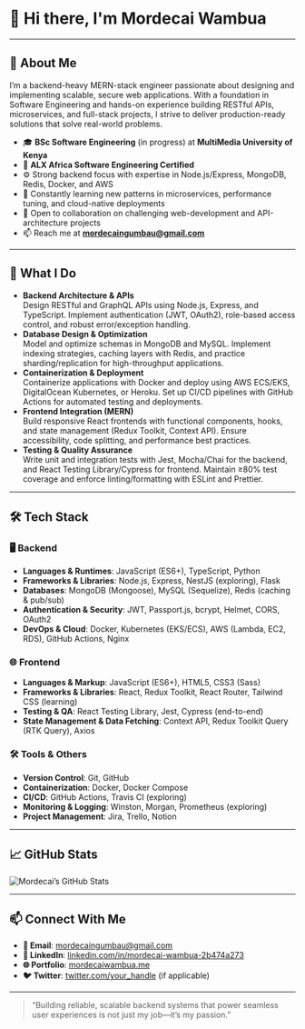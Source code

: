 # 👋 Hi there, I'm Mordecai Wambua

---

## 📝 About Me
I’m a backend-heavy MERN-stack engineer passionate about designing and implementing scalable, secure web applications. With a foundation in Software Engineering and hands-on experience building RESTful APIs, microservices, and full-stack projects, I strive to deliver production-ready solutions that solve real-world problems.

- 🎓 **BSc Software Engineering** (in progress) at **MultiMedia University of Kenya**
- 📜 **ALX Africa Software Engineering Certified**
- ⚙️ Strong backend focus with expertise in Node.js/Express, MongoDB, Redis, Docker, and AWS
- 🌱 Constantly learning new patterns in microservices, performance tuning, and cloud-native deployments
- 🤝 Open to collaboration on challenging web-development and API-architecture projects
- 📫 Reach me at **mordecaingumbau@gmail.com**

---

## 🔑 What I Do
- **Backend Architecture & APIs**  
  Design RESTful and GraphQL APIs using Node.js, Express, and TypeScript. Implement authentication (JWT, OAuth2), role-based access control, and robust error/exception handling.
- **Database Design & Optimization**  
  Model and optimize schemas in MongoDB and MySQL. Implement indexing strategies, caching layers with Redis, and practice sharding/replication for high-throughput applications.
- **Containerization & Deployment**  
  Containerize applications with Docker and deploy using AWS ECS/EKS, DigitalOcean Kubernetes, or Heroku. Set up CI/CD pipelines with GitHub Actions for automated testing and deployments.
- **Frontend Integration (MERN)**  
  Build responsive React frontends with functional components, hooks, and state management (Redux Toolkit, Context API). Ensure accessibility, code splitting, and performance best practices.
- **Testing & Quality Assurance**  
  Write unit and integration tests with Jest, Mocha/Chai for the backend, and React Testing Library/Cypress for frontend. Maintain ≥80% test coverage and enforce linting/formatting with ESLint and Prettier.

---

## 🛠️ Tech Stack

### 🖥️ Backend
- **Languages & Runtimes**: JavaScript (ES6+), TypeScript, Python  
- **Frameworks & Libraries**: Node.js, Express, NestJS (exploring), Flask  
- **Databases**: MongoDB (Mongoose), MySQL (Sequelize), Redis (caching & pub/sub)  
- **Authentication & Security**: JWT, Passport.js, bcrypt, Helmet, CORS, OAuth2 
- **DevOps & Cloud**: Docker, Kubernetes (EKS/ECS), AWS (Lambda, EC2, RDS), GitHub Actions, Nginx  

### 🌐 Frontend
- **Languages & Markup**: JavaScript (ES6+), HTML5, CSS3 (Sass)  
- **Frameworks & Libraries**: React, Redux Toolkit, React Router, Tailwind CSS (learning)  
- **Testing & QA**: React Testing Library, Jest, Cypress (end-to-end)  
- **State Management & Data Fetching**: Context API, Redux Toolkit Query (RTK Query), Axios  

### 🛠️ Tools & Others
- **Version Control**: Git, GitHub  
- **Containerization**: Docker, Docker Compose  
- **CI/CD**: GitHub Actions, Travis CI (exploring)  
- **Monitoring & Logging**: Winston, Morgan, Prometheus (exploring)  
- **Project Management**: Jira, Trello, Notion  

---

<!--
## 🚀 Notable Projects

### [🔹 Weather Dashboard Application](https://github.com/Mordecai-Wambua/Weather-Service-Project)  
A full-stack weather dashboard built with React for the frontend and Node.js/Express for the backend.  
- Integrated OpenWeatherMap API to fetch real-time weather data.  
- Implemented caching with Redis to reduce API calls and improve performance.  
- Features responsive design, search history, and dynamic icons.

### [🔹 E-Commerce API (Express + MongoDB)](https://github.com/Mordecai-Wambua/Ecommerce-API)  
A production-ready RESTful API for an online store.  
- Designed role-based authentication with JWT and protected routes.  
- Created product, order, and user schemas in MongoDB with Mongoose.  
- Implemented pagination, filtering, and sorting for product listings.  
- Deployed on AWS ECS with Docker and set up automated CI/CD via GitHub Actions.

### [🔹 Task Manager CLI (Node.js)](https://github.com/Mordecai-Wambua/Task-Manager-CLI)  
A command-line application to manage personal tasks.  
- Supports CRUD operations with JSON file persistence.  
- Features colorized console output, input validation, and interactive prompts.  
- Unit and integration tests with Jest to ensure reliability.

### [🔹 Portfolio Website](https://www.mordecaiwambua.me/)  
My personal portfolio showcasing projects.  
- Built with React and styled components.  
- Highlights my process for building scalable backends and cloud-deployed full-stack apps.  


---
-->

## 📈 GitHub Stats
![Mordecai’s GitHub Stats](https://github-readme-stats.vercel.app/api?username=Mordecai-Wambua&show_icons=true&theme=radical&hide=contribs,prs)

---

## 📫 Connect With Me
- **📧 Email**: mordecaingumbau@gmail.com  
- **💼 LinkedIn**: [linkedin.com/in/mordecai-wambua-2b474a273](https://www.linkedin.com/in/mordecai-wambua-2b474a273/)  
- **🌐 Portfolio**: [mordecaiwambua.me](https://www.mordecaiwambua.me/)  
- **🐦 Twitter**: [twitter.com/your_handle](https://twitter.com/your_handle) (if applicable)

---

> “Building reliable, scalable backend systems that power seamless user experiences is not just my job—it’s my passion.”  
